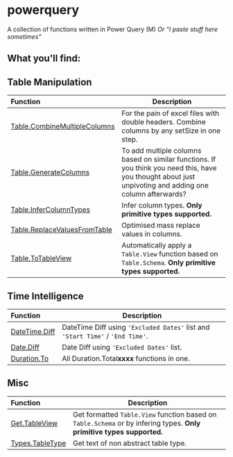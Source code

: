 # powerquery
A collection of functions written in Power Query (M)
*Or "I paste stuff here sometimes"*


## What you'll find:

## Table Manipulation
| Function | Description |
| :--- | ----------- |
| [Table.CombineMultipleColumns](Tables/Table.CombineMultipleColumns.pq) | For the pain of excel files with double headers. Combine columns by any setSize in one step. |
| [Table.GenerateColumns](Tables/Table.GenerateColumns.pq) | To add multiple columns based on similar functions. If you think you need this, have you thought about just unpivoting and adding one column afterwards? |
| [Table.InferColumnTypes](Tables/Table.InferColumnTypes.pq) | Infer column types. **Only primitive types supported.** |
| [Table.ReplaceValuesFromTable](Tables/Table.ReplaceValuesFromTable.pq) | Optimised mass replace values in columns. |
| [Table.ToTableView](Tables/Table.ToTableView.pq) | Automatically apply a <code>Table.View</code> function based on <code>Table.Schema</code>. **Only primitive types supported.** |

## Time Intelligence
| Function | Description |
| :--- | ----------- |
| [DateTime.Diff](Time%20Intelligence/DateTime.Diff.pq) | DateTime Diff using <code>'Excluded Dates'</code> list and <code>'Start Time'</code> / <code>'End Time'</code>. |
| [Date.Diff](Time%20Intelligence/Date.Diff.pq) | Date Diff using <code>'Excluded Dates'</code> list. |
| [Duration.To](Time%20Intelligence/Duration.To.pq) | All Duration.Total**xxxx** functions in one. |

## Misc
| Function | Description |
| :--- | ----------- |
| [Get.TableView](Other/Get.TableView.pq) | Get formatted <code>Table.View</code> function based on <code>Table.Schema</code> or by infering types. **Only primitive types supported.** |
| [Types.TableType](Types/Type.TableType.pq) | Get text of non abstract table type. |